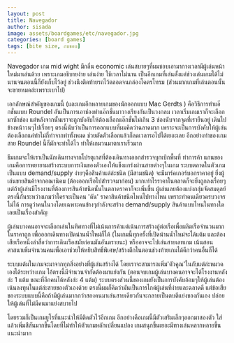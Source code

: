 ```yaml
---
layout: post
title: Navegador
author: sisada
image: assets/boardgames/etc/navegador.jpg
categories: [board games]
tags: [bite size, กบชอบ]
---
```

Navegador เกม mid wight มีกลิ่น economic เล่นสบายๆที่ผมชอบเอามากางเวลามีผู้เล่นหน้าใหม่มาเล่นด้วย เพราะเกมอธิบายง่าย เล่นง่าย ใช้เวลาไม่นาน เป็นอีกเกมที่เล่นตั้งแต่ช่วงเล่นเกมได้ไม่นานจนตอนนี้ก็ยังเก็บไว้อยู่ ช่วงนึงติดท้ายรถไว้ตลอดจนกล่องโคตรโทรม (ส่วนมากเกมที่เล่นตอนนั้นจะขายหมดล่ะเพราะเบาไป)

เอกลักษณ์สำคัญของเกมนี้ (และเกมอีกหลายเกมของนักออกแบบ Mac Gerdts ) คือวิธีการทำแอ๊กชั่นแบบ Roundel อันเป็นการเอาช่องทำแอ๊กชั่นมาวางเรียงกันเป็นวงกลม เวลาเริ่มเกมเราก็จะเลือกมาซักช่อง แต่หลังจากนั้นเราจะถูกบังคับให้ต้องเลือกแอ๊กชั่นไม่เกิน 3 ช่องนับจากจุดที่เรายืนอยู่ เดินไปข้างหน้าวนๆไปเรื่อยๆ ตรงนี้นับว่าเป็นการออกแบบที่ผมคิดว่าฉลาดมาก เพราะจะเป็นการบังคับให้ผู้เล่นต้องเลือกแค่ท่าไม่กี่ท่าจากท่าทั้งหมด ช่วยตัดตัวเลือกแล้วก็ลดเวลารอไปได้เยอะเลย อีกอย่างท่าของเกมสาย Roundel นี้ก็มักจะทำได้ไว ทำให้เกมวนมาตาเราเร็วมาก

ธีมเกมจะให้เราเป็นนักเดินทางจากโปรตุเกสที่ต้องเดินทางออกสำรวจบุกเบิกพื้นที่ ทำการค้า แกนของเกมคือการพยายามสร้างระบบการเงินของตัวเองให้แข็งแกร่งผ่านสายต่างๆในเกม ระบบตลาดในตัวเกมเป็นแบบ demand/supply ง่ายๆคือสินค้าแต่ล่ะชนิด (มีสามชนิด) จะมีมาร์คเกอร์บอกราคาอยู่ ยิ่งผู้เล่นขายสินค้าจากอณานิคม (ต้องออกเรือไปสำรวจมาก่อน) มากเท่าไรราคาในตลาดก็จะยิ่งถูกลงเรื่อยๆ แต่ถ้าผู้เล่นมีโรงงานที่ต้องการสินค้าชนิดนั้นในตลาดราคาก็จะเพิ่มขึ้น ผู้เล่นเลยต้องแบ่งกลุ่มจัดสมดุลย์ตรงนี้กันระหว่างเกมว่าใครจะเป็นคน 'ดัน' ราคาสินค้าชนิดไหนไปทางไหน เพราะทำคนเดียวครบวงจรไม่ได้ การดูว่าคนในวงโดยเฉพาะคนข้างๆกำลังจะสร้าง demand/supply สินค้าแบบไหนในทางใดเลยเป็นเรื่องสำคัญ

ผู้เล่นบางคนอาจจะเลือกเล่นในทิศทางที่ไม่เน้นการค้าแต่เน้นการสร้างอู่ต่อเรือเพื่อผลิตเรือจำนวนมากในราคาถูก เพื่อออกเดินทางเปิดน่านน้ำใหม่ก็ได้ (ในเกมนี้ทุกครั้งที่เปิดน่านน้ำใหม่จะได้แต้ม และต้องเสียเรือหนึ่งลำสื่อว่าการเดินเรือสมัยก่อนมันอันตรายนะ) หรืออาจจะไปเล่นสายเลทเกม เน้นสอนศาสนาเพิ่มจำนวนคนเพื่อเอาช่วยให้หยิบสิทธิ์พิเศษ/สร้างตึกในตอนช่วงท้ายเกมได้ดีกว่าคนอื่นก็ได้

ระบบแต้มในเกมจะมาจากทุกสิ่งอย่างที่ผู้เล่นสร้างได้ โดยเราจะสามารถเพิ่ม'ตัวคูณ'ในกับแต่ล่ะหมวดเองได้ระหว่างเกม ไอ้ตรงนี้มีจำนวนจำกัดต้องมาแย่งกัน (ตอนจบเกมผู้เล่นบางคนอาจจะได้โรงงานหลังล่ะ 1 แต้ม ขณะที่อีกคนได้หลังล่ะ 4 แต้ม) ระบบตรงส่วนนี้ของเกมยังเป็นการบังคับอ้อมๆให้ผู้เล่นต้องเน้นลงทุนในแต่ล่ะสายของตัวเองด้วย ตรงนี้ผมก็คิดว่ามันเป็นการไกด์ผู้เล่นที่ง่ายและฉลาดดี แต่ข้อเสียของระบบแบบนี้คือถ้ามีผู้เล่นมากกว่าสองคนมาเล่นสายเดียวกันจะกลายเป็นตบตีแย่งของกันเอง ปล่อยให้ผู้เล่นที่ไม่มีคนมาแย่งสบายไป

โดยรวมก็เป็นเกมยูโรที่แนะนำให้มีติดตัวไว้อีกเกม อีกอย่างคือเกมนี้มีตัวเสริมเล็กๆออกมาสองตัว ใส่แล้วเพิ่มสีสันมากขึ้นโดยที่ไม่ทำให้ตัวเกมหลักเปลี่ยนแปลง เกมสนุกขึ้นเยอะมีทางเล่นหลากหลายขึ้น แนะนำมาก